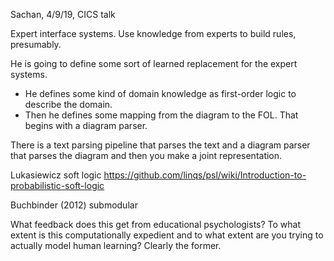Sachan, 4/9/19, CICS talk

Expert interface systems. Use knowledge from experts to build rules, presumably. 

He is going to define some sort of learned replacement for the expert systems. 
- He defines some kind of domain knowledge as first-order logic to describe the domain.
- Then he defines some mapping from the diagram to the FOL. That begins with a diagram parser.

There is a text parsing pipeline that parses the text and a diagram parser that parses the diagram and then you make a joint representation. 

Lukasiewicz soft logic
https://github.com/linqs/psl/wiki/Introduction-to-probabilistic-soft-logic

Buchbinder (2012) submodular


What feedback does this get from educational psychologists? To what extent is this computationally expedient and to what extent are you trying to actually model human learning? Clearly the former.
